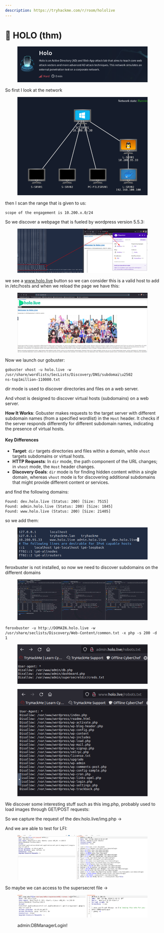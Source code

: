```yaml
---
description: https://tryhackme.com/r/room/hololive
---
```


# 👻 HOLO (thm)

<figure><img src="../../.gitbook/assets/image (13) (1) (1) (1) (1) (1) (1) (1).png" alt=""><figcaption></figcaption></figure>

So first I look at the network

<figure><img src="../../.gitbook/assets/image (1) (1) (1) (1) (1) (1) (1) (1) (1) (1) (1) (1) (1) (1) (1) (1) (1) (1) (1) (1) (1) (1) (1) (1) (1) (1) (1) (1) (1) (1) (1) (1) (1) (1) (1) (1) (1) (1) (1) (1) (1) (1) (1) (1) (1) (1) (1) (1) (1) (1) (1) (1) (1) (1) (1) (1) (1) (1) (1) (1) ( (4).png" alt=""><figcaption></figcaption></figure>

then I scan the range that is given to us:

```
scope of the engagement is 10.200.x.0/24 
```

So we discover a webpage that is fueled by wordpress version 5.5.3:

<figure><img src="../../.gitbook/assets/image (2) (1) (1) (1) (1) (1) (1) (1) (1) (1) (1) (1) (1) (1) (1) (1) (1) (1) (1) (1) (1) (1) (1) (1) (1) (1) (1) (1) (1) (1) (1) (1) (1) (1) (1) (1) (1) (1) (1) (1) (1) (1) (1) (1) (1) (1) (1) (1) (1) (1) (1) (1) (1) (1) (1) (1).png" alt=""><figcaption></figcaption></figure>

we see a www.holo.live button so we can consider this is a valid host to add in /etc/hosts and when we reload the page we have this:&#x20;

<figure><img src="../../.gitbook/assets/image (3) (1) (1) (1) (1) (1) (1) (1) (1) (1) (1) (1) (1) (1) (1) (1) (1) (1) (1) (1) (1) (1) (1) (1) (1) (1) (1) (1) (1) (1) (1) (1) (1) (1) (1) (1) (1) (1) (1) (1) (1) (1) (1) (1) (1) (1) (1) (1).png" alt=""><figcaption></figcaption></figure>

Now we launch our gobuster:

```
gobuster vhost -u holo.live -w /usr/share/wordlists/SecLists/Discovery/DNS/subdomai\u2502
ns-top1million-110000.txt
```

dir mode is used to discover directories and files on a web server.

And vhost is designed to discover virtual hosts (subdomains) on a web server.

**How It Works**: Gobuster makes requests to the target server with different subdomain names (from a specified wordlist) in the `Host` header. It checks if the server responds differently for different subdomain names, indicating the presence of virtual hosts.

#### Key Differences

* **Target**: `dir` targets directories and files within a domain, while `vhost` targets subdomains or virtual hosts.
* **HTTP Requests**: In `dir` mode, the path component of the URL changes; in `vhost` mode, the `Host` header changes.
* **Discovery Goals**: `dir` mode is for finding hidden content within a single domain, whereas `vhost` mode is for discovering additional subdomains that might provide different content or services.

and find the following domains:

```
Found: dev.holo.live (Status: 200) [Size: 7515]
Found: admin.holo.live (Status: 200) [Size: 1845]
Found: www.holo.live (Status: 200) [Size: 21405] 
```

so we add them:

<figure><img src="../../.gitbook/assets/image (4) (1) (1) (1) (1) (1) (1) (1) (1) (1) (1) (1) (1) (1) (1) (1) (1) (1) (1) (1) (1) (1) (1) (1) (1) (1) (1) (1) (1) (1) (1) (1) (1) (1) (1) (1) (1) (1) (1) (1) (1) (1).png" alt=""><figcaption></figcaption></figure>

feroxbuster is not installed, so now we need to discover subdomains on the different domains

<figure><img src="../../.gitbook/assets/image (5) (1) (1) (1) (1) (1) (1) (1) (1) (1) (1) (1) (1) (1) (1) (1) (1) (1) (1) (1) (1) (1) (1) (1) (1) (1) (1) (1) (1) (1) (1) (1) (1) (1) (1) (1) (1).png" alt=""><figcaption></figcaption></figure>

```
feroxbuster -u http://DOMAIN.holo.live -w /usr/share/seclists/Discovery/Web-Content/common.txt -x php -s 200 -d 1
```

<figure><img src="../../.gitbook/assets/image (6) (1) (1) (1) (1) (1) (1) (1) (1) (1) (1) (1) (1) (1) (1) (1) (1) (1) (1) (1) (1) (1) (1) (1) (1) (1) (1) (1) (1) (1) (1) (1).png" alt=""><figcaption></figcaption></figure>

<figure><img src="../../.gitbook/assets/image (7) (1) (1) (1) (1) (1) (1) (1) (1) (1) (1) (1) (1) (1) (1) (1) (1) (1) (1) (1) (1) (1) (1) (1) (1) (1) (1) (1) (1) (1).png" alt=""><figcaption></figcaption></figure>

We discover some interesting stuff such as this img.php, probably used to load images through GET/POST requests:

So we capture the request of the dev.holo.live/img.php ->

And we are able to test for LFI:

<figure><img src="../../.gitbook/assets/image (8) (1) (1) (1) (1) (1) (1) (1) (1) (1) (1) (1) (1) (1) (1) (1) (1) (1) (1) (1) (1) (1) (1) (1) (1) (1) (1).png" alt=""><figcaption></figcaption></figure>

So maybe we can access to the supersecret file ->

<figure><img src="../../.gitbook/assets/image (9) (1) (1) (1) (1) (1) (1) (1) (1) (1) (1) (1) (1) (1) (1) (1) (1) (1) (1) (1) (1) (1) (1) (1) (1).png" alt=""><figcaption><p>admin:DBManagerLogin!</p></figcaption></figure>

